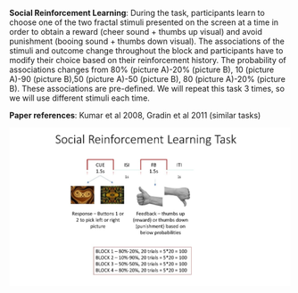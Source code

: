 
**Social Reinforcement Learning**: During the task, participants learn to choose one of the two fractal stimuli presented on the screen at a time in order to obtain a reward (cheer sound + thumbs up visual) and avoid punishment (booing sound + thumbs down visual). The associations of the stimuli and outcome change throughout the block and participants have to modify their choice based on their reinforcement history. The probability of associations changes from 80% (picture A)-20% (picture B), 10 (picture A)-90 (picture B),50 (picture A)-50 (picture B), 80 (picture A)-20% (picture B). These associations are pre-defined. We will repeat this task 3 times, so we will use different stimuli each time.

**Paper references**: Kumar et al 2008, Gradin et al 2011 (similar tasks)

![](trial-explain.jpg)
